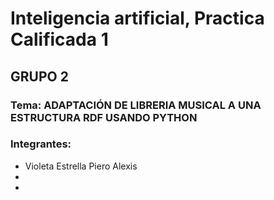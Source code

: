 # Inteligencia artificial, Practica Calificada 1
## GRUPO 2
### Tema: ADAPTACIÓN DE LIBRERIA MUSICAL A UNA ESTRUCTURA RDF USANDO PYTHON
### Integrantes:
+ Violeta Estrella Piero Alexis 
+
+